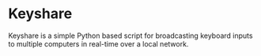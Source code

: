 # Keyshare
Keyshare is a simple Python based script for broadcasting keyboard inputs to multiple computers in real-time over a local network.
